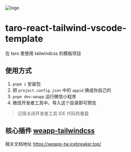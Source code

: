
![logo](https://pic1.zhimg.com/v2-3ee20468f54bbfefcd0027283b21aaa8_720w.jpg?source=172ae18b)

# taro-react-tailwind-vscode-template

在 taro 里使用 tailwindcss 的模板项目

## 使用方式

1. `pnpm i` 安装包
2. 把 `project.config.json` 中的 `appid` 换成你自己的
3. `pnpm dev:weapp` 运行微信小程序
4. 微信开发者工具中，导入这个目录即可预览

<!-- ## 命令行报错问题

Webpack5启动时报告Invalid option from onResolve() callback in plugin "scanImports": "importer"

这个是 tarojs 自己的问题，详见这个 [issues/13767](https://github.com/NervJS/taro/issues/13767) -->

> 记得关闭开发者工具 IDE 代码热重载
>
## 核心插件 [weapp-tailwindcss](https://github.com/sonofmagic/weapp-tailwindcss-webpack-plugin)

相关文档地址 <https://weapp-tw.icebreaker.top/>
